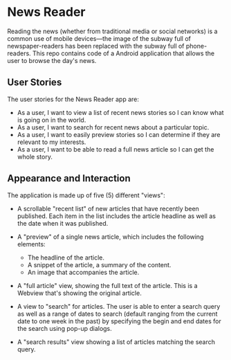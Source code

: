 # News Reader
Reading the news (whether from traditional media or social networks) is a common use of mobile devices—the image of the subway full of newspaper-readers has been replaced with the subway full of phone-readers. This repo contains code of a Android application that allows the user to browse the day's news.

## User Stories

The user stories for the News Reader app are:

+ As a user, I want to view a list of recent news stories so I can know what is going on in the world.
+ As a user, I want to search for recent news about a particular topic.
+ As a user, I want to easily preview stories so I can determine if they are relevant to my interests.
+ As a user, I want to be able to read a full news article so I can get the whole story.

## Appearance and Interaction

The application is made up of five (5) different "views":

+ A scrollable "recent list" of new articles that have recently been published. Each item in the list includes the article headline as well as the date when it was published.

+ A "preview" of a single news article, which includes the following elements:

  + The headline of the article.
  + A snippet of the article, a summary of the content.
  + An image that accompanies the article. 

+ A "full article" view, showing the full text of the article. This is a Webview that's showing the original article.

+ A view to "search" for articles. The user is able to enter a search query as well as a range of dates to search (default ranging from the current date to one week in the past) by specifying the begin and end dates for the search using pop-up dialogs. 

+ A "search results" view showing a list of articles matching the search query.
